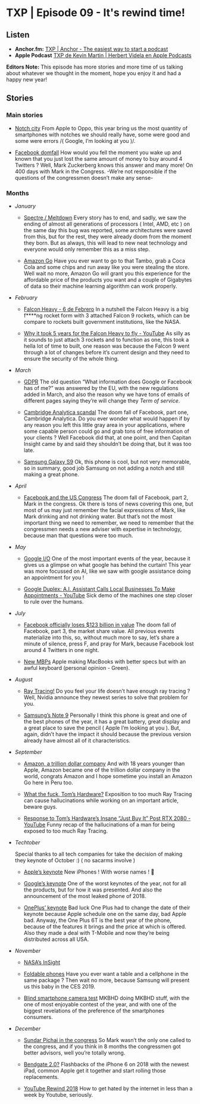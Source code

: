 # TXP | Episode 09 - It's rewind time!

## Listen
* **Anchor.fm:**  [TXP | Anchor - The easiest way to start a podcast](https://anchor.fm/txpod)
* **Apple Podcast** [TXP de Kevin Martin | Herbert Videla en Apple Podcasts](https://itunes.apple.com/pe/podcast/txp/id1338395451?mt=2)

**Editors Note:**  This episode has more stories and more time of us talking about  whatever we thought in the moment, hope you enjoy it and had a happy new year!

## Stories
### Main stories

* [Notch city](https://www.cnet.com/pictures/phones-with-notches/) From Apple to Oppo, this year bring us the most quantity of smartphones with notches we should really have, some were good and some were errors /( Google, I’m looking at you )/.

* [Facebook domfall](https://www.wired.com/story/facebook-scandals-2018/) How would you fell the moment you wake up  and known that you just lost the same amount of money to buy around 4 Twitters ? Well, Mark Zuckerberg knows this answer and many more!  On 400 days with Mark in the Congress. -We’re not responsible if the questions of the congressmen doesn’t make any sense-

### Months
* *January*

	* [Spectre / Meltdown](https://www.theregister.co.uk/2018/01/02/intel_cpu_design_flaw/) Every story has to end, and sadly, we saw the ending of almost all generations of processors ( Intel, AMD, etc ) on the same day this bug was reported, some architectures were saved from this, but for the rest, they were already doom from the moment they born. But as always, this will lead to new neat technology and everyone would only remember this as a miss step.
	
	* [Amazon Go](https://whnt.com/2018/01/28/inside-amazon-go-the-store-of-the-future/) Have you ever want to go to that Tambo, grab a Coca Cola and some chips and run away like you were stealing the store. Well wait no more, Amazon Go  will grant you this experience for the affordable price of the products you want and a couple of Gigabytes of data so their machine learning algorithm can work properly.

* *February*

	* [Falcon Heavy - 6 de Febrero](https://arstechnica.com/science/2018/02/three-years-of-sls-development-could-buy-86-falcon-heavy-launches/)  In a nutshell the Falcon Heavy is a big f****ng rocket form with 3 attached Falcon 9 rockets, which can be compare to rockets built government institutions, like the NASA.
	
	* [Why it took 5  years for the Falcon Heavy to fly - YouTube](https://www.youtube.com/watch?v=FOdoNQXQYv8) As silly as it sounds to just attach 3 rockets and to function as one, this took a hella lot of time to built, one reason was because the Falcon 9 went through a lot of changes before it’s current design and they need to ensure the security of the whole thing. 

* *March*

	* [GDPR](https://www.wired.com/story/europes-new-privacy-law-will-change-the-web-and-more/) The old question “What information does Google or Facebook has of me?” was answered by the EU, with the new regulations added in March, and also the reason why we have tons of emails of different pages saying they’re will change they *Term of service*. 

	* [Cambridge Analytica scandal](https://www.theverge.com/2018/4/10/17165130/facebook-cambridge-analytica-scandal) The doom fall of Facebook, part one, Cambridge Analytica. Do you ever wonder what would happen if by any reason you left this little gray area in your applications, where some capable person could go and grab tons of free information of your clients ? Well Facebook did that, at one point, and then Capitan Insight came by and said they shouldn’t be doing that, but it was too late.

	* [Samsung Galaxy S9](https://www.engadget.com/2018/03/08/samsung-galaxy-s9-and-s9-plus-review-video/) Ok, this phone is cool, but not very memorable, so in summary, good job Samsung on not adding a notch and still making a great phone.

* *April*

	* [Facebook and the US Congress](https://www.theverge.com/2018/4/9/17215758/facebook-zuckerberg-congress-updates-analysis-livestream)  The doom fall of Facebook, part 2, Mark in the congress. Ok there is tons of news covering this one, but most of us may just remember the facial expressions of Mark, like Mark drinking and not drinking water. But that’s not the most important thing we need to remember, we need to remember that the congressmen needs a new adviser with expertise in technology, because man that questions were too much.

* *May*

	* [Google I/O](https://www.theverge.com/2018/5/8/17328828/google-io-keynote-summary-highlights-news-recap-2018) One of the most important events of the year, because it gives us a glimpse on what google has behind the curtain! This year was more focussed on AI, like we saw with google assistance doing an appointment for you !

	* [Google Duplex: A.I. Assistant Calls Local Businesses To Make Appointments - YouTube](https://www.youtube.com/watch?v=D5VN56jQMWM) Sick demo of the machines one step closer to rule over the humans.
	
* *July*

	* [Facebook officially loses $123 billion in value](https://techcrunch.com/2018/07/26/facebook-officially-loses-123-billion-in-value/)  The doom fall of Facebook, part 3, the market share value. All previous events materialize into this, so, without much more to say, let’s share a minute of silence, press F, and pray for Mark, because Facebook lost around 4 Twitters in one night.

	* [New MBPs](https://www.youtube.com/watch?v=cVCRAKDt21E) Apple making MacBooks with better specs but with an awful keyboard (personal opinion - Green).
	
* *August*

	* [Ray Tracing!](https://www.theverge.com/2018/8/20/17758724/nvidia-geforce-rtx-2080-specs-pricing-release-date-features) Do you feel your life doesn’t have enough ray tracing ? Well, Nvidia announce they newest series to solve that problem for you. 

	* [Samsung’s Note 9](https://www.youtube.com/watch?v=ihEhAbVRC78) Personally I think this phone is great and one of the best phones of the year, it has a great battery, great display and a great place to save the pencil ( Apple I’m looking at you ). But, again, didn’t have the impact it should because the previous version already have almost all of it characteristics.

* *September*

	* [Amazon, a trillion dollar company](http://fortune.com/2018/09/05/amazon-stock-today-trillion-valuation-market-cap/) And with 18 years younger than Apple, Amazon became one of the trillion dollar company in the world, congrats Amazon and I hope sometime you install an Amazon Go here in Peru too.

	* [What the fuck, Tom’s Hardware?](https://www.tomshardware.com/news/nvidia-rtx-gpus-worth-the-money,37689.html) Exposition to too much Ray Tracing can cause hallucinations while working on an important article, beware guys.

	* [Response to Tom’s Hardware’s Insane “Just Buy It” Post RTX 2080 - YouTube](https://www.youtube.com/watch?v=tu7pxJXBBn8) Funny recap of the hallucinations of a man for being exposed to too much Ray Tracing.

* *Techtober*

	Special thanks to all tech companies for take the decision of making they keynote of October :) ( no sacarms involve )

	* [Apple’s keynote](https://www.theverge.com/2018/9/12/17840950/apple-event-september-2018-news-updates-iphone-xs-watch) New iPhones ! With worse names ! 🎉

	* [Google’s keynote](https://www.youtube.com/watch?v=EsoQGTA1SxY) One of the worst keynotes of the year, not for all the products, but for how it was presented. And also the announcement of the most leaked phone of 2018.

	* [OnePlus’ keynote](https://www.engadget.com/2018/10/29/life-with-oneplus-6t-hands-on/) Bad luck One Plus had to change the date of their keynote because Apple schedule one on the same day, bad Apple bad. Anyway, the One Plus 6T is the best year of the phone, because of the features it brings and the price at which is offered. Also they made a deal with T-Mobile and now they’re being distributed across all USA.

* *November*

	* [NASA’s InSight](https://www.jpl.nasa.gov/news/news.php?feature=7293)

	* [Foldable phones](https://www.theverge.com/2018/11/8/18074838/samsung-foldable-phone-infinity-flex-display-technology-report)  Have you ever want a table and a cellphone in the same package ? Then wait no more, because Samsung will present us this baby in the CES 2019.

	* [Blind smartphone camera test](https://www.youtube.com/watch?v=_5-bo8a4zU0)  MKBHD doing MKBHD stuff, with the one of most enjoyable contest of the year, and with one of the biggest revelations of the preference of the smartphones consumers.

* *December*

	* [Sundar Pichai in the congress](http://fortune.com/2018/12/11/google-ceo-sundar-pichai-congressional-hearing/) So Mark wasn’t the only one called to the congress, and if you think in 8 months the congressmen got better advisors, well you’re totally wrong.

	* [Bendgate 2.0?](https://www.macworld.com/article/3329747/iphone-ipad/no-apple-bent-ipad-pros-are-not-acceptable.html) Flashbacks of the iPhone  6 on 2018 with the newest iPad, common Apple get it together and start rolling those replacements.

	* [YouTube Rewind 2018](https://www.youtube.com/watch?v=YbJOTdZBX1g) How to get hated by the internet in less than a week by Youtube, seriously.



